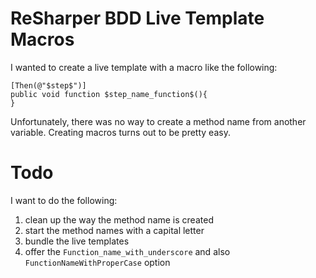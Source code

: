 # ReSharper BDD Live Template Macros
I wanted to create a live template with a macro like the following:

    [Then(@"$step$")]
    public void function $step_name_function$(){
    }

Unfortunately, there was no way to create a method name from another variable. Creating 
macros turns out to be pretty easy.

# Todo

I want to do the following:

1. clean up the way the method name is created
1. start the method names with a capital letter
1. bundle the live templates
1. offer the `Function_name_with_underscore` and also `FunctionNameWithProperCase` option


